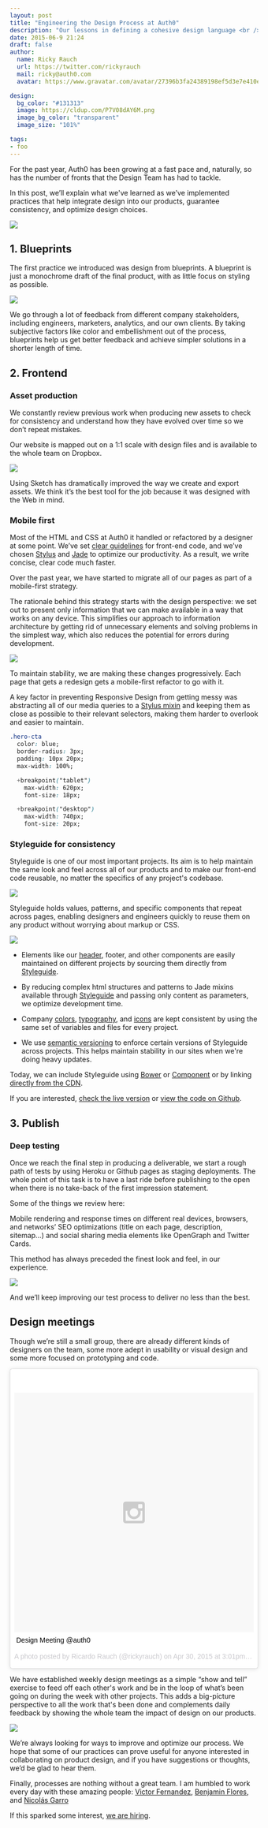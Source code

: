 ```yaml
---
layout: post
title: "Engineering the Design Process at Auth0"
description: "Our lessons in defining a cohesive design language <br /> across all our products."
date: 2015-06-9 21:24
draft: false
author:
  name: Ricky Rauch
  url: https://twitter.com/rickyrauch
  mail: ricky@auth0.com
  avatar: https://www.gravatar.com/avatar/27396b3fa24389198ef5d3e7e410e9c4?size=60

design:
  bg_color: "#131313"
  image: https://cldup.com/P7V08dAY6M.png
  image_bg_color: "transparent"
  image_size: "101%"

tags:
- foo
---
```


<!-- image: https://cldup.com/P7V08dAY6M.png -->

<style>
  .entry-thumbnail{background: none;}
</style>

For the past year, Auth0 has been growing at a fast pace and, naturally, so has the number of fronts that the Design Team has had to tackle.

In this post, we’ll explain what we've learned as we’ve implemented practices that help integrate design into our products, guarantee consistency, and optimize design choices.

<img src="http://assets.auth0.com/blog/design-process/process.png" class="" />

## 1. Blueprints

The first practice we introduced was design from blueprints. A blueprint is just a monochrome draft of the final product, with as little focus on styling as possible.

<img src="http://assets.auth0.com/blog/design-process/blueprint.png" class="expand" />

We go through a lot of feedback from different company stakeholders, including engineers, marketers, analytics, and our own clients. By taking subjective factors like color and embellishment out of the process, blueprints help us get better feedback and achieve simpler solutions in a shorter length of time.

## 2. Frontend

### Asset production

We constantly review previous work when producing new assets to check for consistency and understand how they have evolved over time so we don’t repeat mistakes.

Our website is mapped out on a 1:1 scale with design files and is available to the whole team on Dropbox.

<img src="http://assets.auth0.com/blog/design-process/dropbox.png" class="expand" />

Using Sketch has dramatically improved the way we create and export assets. We think it’s the best tool for the job because it was designed with the Web in mind.

### Mobile first

Most of the HTML and CSS at Auth0 it handled or refactored by a designer at some point. We’ve set [clear guidelines](https://github.com/auth0/code-conventions/blob/master/frontend/README.md) for front-end code, and we’ve chosen [Stylus](https://learnboost.github.io/stylus/) and [Jade](http://jade-lang.com/) to optimize our productivity. As a result, we write concise, clear code much faster.

Over the past year, we have started to migrate all of our pages as part of a mobile-first strategy.

The rationale behind this strategy starts with the design perspective: we set out to present only information that we can make available in a way that works on any device. This simplifies our approach to information architecture by getting rid of unnecessary elements and solving problems in the simplest way, which also reduces the potential for errors during development.

<img src="http://assets.auth0.com/blog/design-process/mobile-first.png" class="expand" />

To maintain stability, we are making these changes progressively. Each page that gets a redesign gets a mobile-first refactor to go with it.

A key factor in preventing Responsive Design from getting messy was abstracting all of our media queries to a [Stylus mixin](https://github.com/auth0/styleguide/blob/master/lib/mixins/index.styl#L11) and keeping them as close as possible to their relevant selectors, making them harder to overlook and easier to maintain.

```css
.hero-cta
  color: blue;
  border-radius: 3px;
  padding: 10px 20px;
  max-width: 100%;

  +breakpoint("tablet")
    max-width: 620px;
    font-size: 18px;

  +breakpoint("desktop")
    max-width: 740px;
    font-size: 20px;
```
### Styleguide for consistency

Styleguide is one of our most important projects. Its aim is to help maintain the same look and feel across all of our products and to make our front-end code reusable, no matter the specifics of any project's codebase.

<a href="https://styleguide.auth0.com"><img src="http://assets.auth0.com/blog/design-process/styleguide.png" class="expand" /></a>

Styleguide holds values, patterns, and specific components that repeat across pages, enabling designers and engineers quickly to reuse them on any product without worrying about markup or CSS.

<img src="http://assets.auth0.com/blog/design-process/consistency.png" class="expand" />

- Elements like our [header](https://github.com/auth0/web-header), footer, and other components are easily maintained on different projects by sourcing them directly from [Styleguide](https://styleguide.auth0.com).

- By reducing complex html structures and patterns to Jade mixins available through [Styleguide](https://styleguide.auth0.com) and passing only content as parameters, we optimize development time.

<!-- <img src="http://assets.auth0.com/blog/design-process/icons.png" class="" /> -->

- Company [colors](https://styleguide.auth0.com/#colors), [typography](https://styleguide.auth0.com/#typography), and [icons](https://styleguide.auth0.com/#icons) are kept consistent by using the same set of variables and files for every project.

- We use [semantic versioning](http://semver.org/) to enforce certain versions of Styleguide across projects. This helps maintain stability in our sites when we're doing heavy updates.

Today, we can include Styleguide using [Bower](http://bower.io/) or [Component](http://component.github.io/) or by linking [directly from the CDN](https://cdn.auth0.com/styleguide/latest/index.css).

If you are interested, [check the live version](https://styleguide.auth0.com) or [view the code on Github](https://github.com/auth0/styleguide).

## 3. Publish

### Deep testing

Once we reach the final step in producing a deliverable, we start a rough path of tests by using Heroku or Github pages as staging deployments. The whole point of this task is to have a last ride before publishing to the open when there is no take-back of the first impression statement.

Some of the things we review here:

Mobile rendering and response times on different real devices, browsers, and networks’ SEO optimizations (title on each page, description, sitemap…) and social sharing media elements like OpenGraph and Twitter Cards.

This method has always preceded the finest look and feel, in our experience.

<img src="http://assets.auth0.com/blog/design-process/cards.png" class="expand"/>

And we’ll keep improving our test process to deliver no less than the best.

## Design meetings

Though we’re still a small group, there are already different kinds of designers on the team, some more adept in usability or visual design and some more focused on prototyping and code.

<blockquote class="instagram-media" data-instgrm-captioned data-instgrm-version="4" style=" background:#FFF; border:0; border-radius:3px; box-shadow:0 0 1px 0 rgba(0,0,0,0.5),0 1px 10px 0 rgba(0,0,0,0.15); margin: 1px; max-width:658px; padding:0; width:99.375%; width:-webkit-calc(100% - 2px); width:calc(100% - 2px);"><div style="padding:8px;"> <div style=" background:#F8F8F8; line-height:0; margin-top:40px; padding:50% 0; text-align:center; width:100%;"> <div style=" background:url(data:image/png;base64,iVBORw0KGgoAAAANSUhEUgAAACwAAAAsCAMAAAApWqozAAAAGFBMVEUiIiI9PT0eHh4gIB4hIBkcHBwcHBwcHBydr+JQAAAACHRSTlMABA4YHyQsM5jtaMwAAADfSURBVDjL7ZVBEgMhCAQBAf//42xcNbpAqakcM0ftUmFAAIBE81IqBJdS3lS6zs3bIpB9WED3YYXFPmHRfT8sgyrCP1x8uEUxLMzNWElFOYCV6mHWWwMzdPEKHlhLw7NWJqkHc4uIZphavDzA2JPzUDsBZziNae2S6owH8xPmX8G7zzgKEOPUoYHvGz1TBCxMkd3kwNVbU0gKHkx+iZILf77IofhrY1nYFnB/lQPb79drWOyJVa/DAvg9B/rLB4cC+Nqgdz/TvBbBnr6GBReqn/nRmDgaQEej7WhonozjF+Y2I/fZou/qAAAAAElFTkSuQmCC); display:block; height:44px; margin:0 auto -44px; position:relative; top:-22px; width:44px;"></div></div> <p style=" margin:8px 0 0 0; padding:0 4px;"> <a href="https://instagram.com/p/2HXZopiTi7/" style=" color:#000; font-family:Arial,sans-serif; font-size:14px; font-style:normal; font-weight:normal; line-height:17px; text-decoration:none; word-wrap:break-word;" target="_top">Design Meeting @auth0</a></p> <p style=" color:#c9c8cd; font-family:Arial,sans-serif; font-size:14px; line-height:17px; margin-bottom:0; margin-top:8px; overflow:hidden; padding:8px 0 7px; text-align:center; text-overflow:ellipsis; white-space:nowrap;">A photo posted by Ricardo Rauch (@rickyrauch) on <time style=" font-family:Arial,sans-serif; font-size:14px; line-height:17px;" datetime="2015-04-30T22:01:28+00:00">Apr 30, 2015 at 3:01pm PDT</time></p></div></blockquote>
<script async defer src="//platform.instagram.com/en_US/embeds.js"></script>

We have established weekly design meetings as a simple “show and tell” exercise to feed off each other's work and be in the loop of what’s been going on during the week with other projects. This adds a big-picture perspective to all the work that's been done and complements daily feedback by showing the whole team the impact of design on our products.

<img src="http://assets.auth0.com/blog/design-process/sites.png" class="expand" />

We’re always looking for ways to improve and optimize our process. We hope that some of our practices can prove useful for anyone interested in collaborating on product design, and if you have suggestions or thoughts, we’d be glad to hear them.



Finally, processes are nothing without a great team. I am humbled to work every day with these amazing people: [Victor Fernandez](http://twitter.com/vctrfrnndz), [Benjamin Flores](https://twitter.com/beneliflo_), and [Nicolás Garro]()



If this sparked some interest, [we are hiring](https://auth0.com/jobs).

